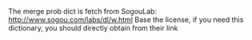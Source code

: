 The merge prob dict is fetch from SogouLab:
http://www.sogou.com/labs/dl/w.html
Base the license, if you need this dictionary, you should directly obtain from their link
